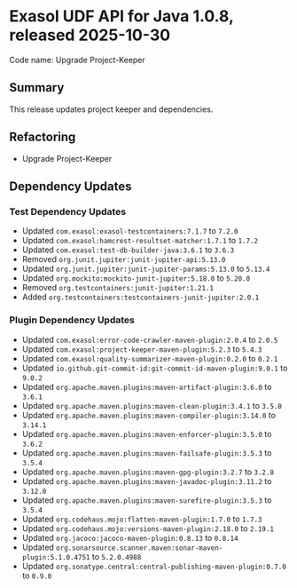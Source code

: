 # Exasol UDF API for Java 1.0.8, released 2025-10-30

Code name: Upgrade Project-Keeper

## Summary

This release updates project keeper and dependencies.

## Refactoring

* Upgrade Project-Keeper

## Dependency Updates

### Test Dependency Updates

* Updated `com.exasol:exasol-testcontainers:7.1.7` to `7.2.0`
* Updated `com.exasol:hamcrest-resultset-matcher:1.7.1` to `1.7.2`
* Updated `com.exasol:test-db-builder-java:3.6.1` to `3.6.3`
* Removed `org.junit.jupiter:junit-jupiter-api:5.13.0`
* Updated `org.junit.jupiter:junit-jupiter-params:5.13.0` to `5.13.4`
* Updated `org.mockito:mockito-junit-jupiter:5.18.0` to `5.20.0`
* Removed `org.testcontainers:junit-jupiter:1.21.1`
* Added `org.testcontainers:testcontainers-junit-jupiter:2.0.1`

### Plugin Dependency Updates

* Updated `com.exasol:error-code-crawler-maven-plugin:2.0.4` to `2.0.5`
* Updated `com.exasol:project-keeper-maven-plugin:5.2.3` to `5.4.3`
* Updated `com.exasol:quality-summarizer-maven-plugin:0.2.0` to `0.2.1`
* Updated `io.github.git-commit-id:git-commit-id-maven-plugin:9.0.1` to `9.0.2`
* Updated `org.apache.maven.plugins:maven-artifact-plugin:3.6.0` to `3.6.1`
* Updated `org.apache.maven.plugins:maven-clean-plugin:3.4.1` to `3.5.0`
* Updated `org.apache.maven.plugins:maven-compiler-plugin:3.14.0` to `3.14.1`
* Updated `org.apache.maven.plugins:maven-enforcer-plugin:3.5.0` to `3.6.2`
* Updated `org.apache.maven.plugins:maven-failsafe-plugin:3.5.3` to `3.5.4`
* Updated `org.apache.maven.plugins:maven-gpg-plugin:3.2.7` to `3.2.8`
* Updated `org.apache.maven.plugins:maven-javadoc-plugin:3.11.2` to `3.12.0`
* Updated `org.apache.maven.plugins:maven-surefire-plugin:3.5.3` to `3.5.4`
* Updated `org.codehaus.mojo:flatten-maven-plugin:1.7.0` to `1.7.3`
* Updated `org.codehaus.mojo:versions-maven-plugin:2.18.0` to `2.19.1`
* Updated `org.jacoco:jacoco-maven-plugin:0.8.13` to `0.8.14`
* Updated `org.sonarsource.scanner.maven:sonar-maven-plugin:5.1.0.4751` to `5.2.0.4988`
* Updated `org.sonatype.central:central-publishing-maven-plugin:0.7.0` to `0.9.0`
